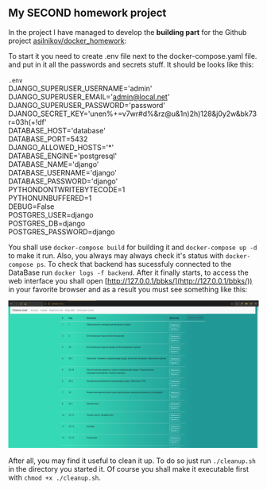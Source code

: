 ## My SECOND homework project 

In the project I have managed to develop the **building part** for the Github project [asilnikov/docker_homework](https://github.com/asilnikov/docker_homework):

To start it you need to create .env file next to the docker-compose.yaml file. and put in it
all the passwords and secrets stuff. It should be looks like this:

`.env`  
DJANGO_SUPERUSER_USERNAME='admin'  
DJANGO_SUPERUSER_EMAIL='admin@local.net'  
DJANGO_SUPERUSER_PASSWORD='password'  
DJANGO_SECRET_KEY='unen%+=v7wr#d%&rz@u&1n)2h)128&j0y2w&bk73r=03h(+!df'  
DATABASE_HOST='database'  
DATABASE_PORT=5432  
DJANGO_ALLOWED_HOSTS='*'  
DATABASE_ENGINE='postgresql'  
DATABASE_NAME='django'  
DATABASE_USERNAME='django'  
DATABASE_PASSWORD='django'  
PYTHONDONTWRITEBYTECODE=1  
PYTHONUNBUFFERED=1  
DEBUG=False  
POSTGRES_USER=django  
POSTGRES_DB=django  
POSTGRES_PASSWORD=django  

You shall use `docker-compose build` for building it and `docker-compose up -d` to make it run.
Also, you always may always check it's status with `docker-compose ps`. 
To check that backend has sucessfuly connected to the DataBase run `docker logs -f backend`.
After it finally starts, to access the web interface you shall open [http://127.0.0.1/bbks/](http://127.0.0.1/bbks/))
in your favorite browser and as a result you must see something like this:
 
![web page shall look like](https://github.com/AleksanderBaklanov/devops-school-docker/raw/main/homework2/Screenshot_2022-01-16_06-14-58.png)

After all,
you may find it useful to clean it up. 
To do so just run `./cleanup.sh` in the directory you started it. 
Of course you shall make it executable first with `chmod +x ./cleanup.sh`. 
